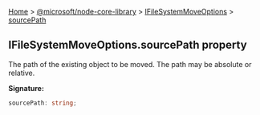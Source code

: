 [Home](./index) &gt; [@microsoft/node-core-library](./node-core-library.md) &gt; [IFileSystemMoveOptions](./node-core-library.ifilesystemmoveoptions.md) &gt; [sourcePath](./node-core-library.ifilesystemmoveoptions.sourcepath.md)

## IFileSystemMoveOptions.sourcePath property

The path of the existing object to be moved. The path may be absolute or relative.

<b>Signature:</b>

```typescript
sourcePath: string;
```

